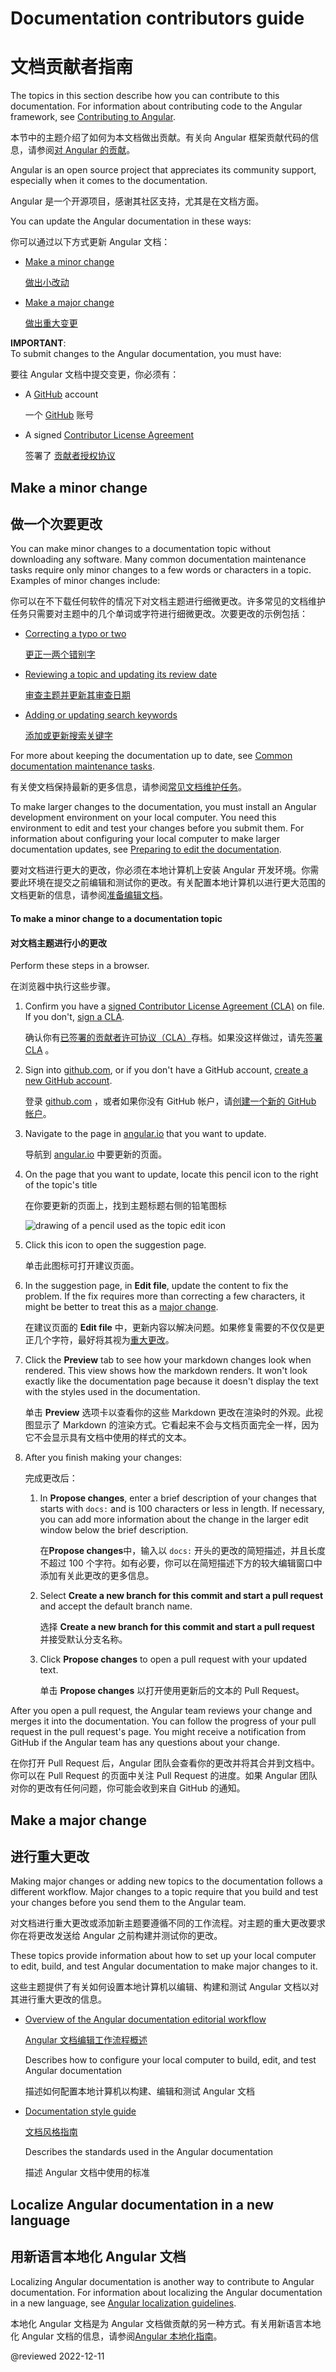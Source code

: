 # Documentation contributors guide

# 文档贡献者指南

<!-- markdownLint-disable MD001 -->

The topics in this section describe how you can contribute to this documentation.
For information about contributing code to the Angular framework, see [Contributing to Angular][GithubAngularAngularBlobMainContributingMd].

本节中的主题介绍了如何为本文档做出贡献。有关向 Angular 框架贡献代码的信息，请参阅[对 Angular 的贡献][GithubAngularAngularBlobMainContributingMd]。

Angular is an open source project that appreciates its community support, especially when it comes to the documentation.

Angular 是一个开源项目，感谢其社区支持，尤其是在文档方面。

You can update the Angular documentation in these ways:

你可以通过以下方式更新 Angular 文档：

* [Make a minor change][AioGuideContributorsGuideOverviewMakeAMinorChange]

  [做出小改动][AioGuideContributorsGuideOverviewMakeAMinorChange]

* [Make a major change][AioGuideContributorsGuideOverviewMakeAMajorChange]

  [做出重大变更][AioGuideContributorsGuideOverviewMakeAMajorChange]

<div class="alert is-important">

**IMPORTANT**:<br />
To submit changes to the Angular documentation, you must have:

要往 Angular 文档中提交变更，你必须有：

*   A [GitHub][GithubMain] account

    一个 [GitHub][GithubMain] 账号

*   A signed [Contributor License Agreement][GithubAngularAngularBlobMainContributingMdSigningTheCla]

    签署了 [贡献者授权协议][GithubAngularAngularBlobMainContributingMdSigningTheCla]

</div>

## Make a minor change

## 做一个次要更改

You can make minor changes to a documentation topic without downloading any software.
Many common documentation maintenance tasks require only minor changes to a few words or characters in a topic.
Examples of minor changes include:

你可以在不下载任何软件的情况下对文档主题进行细微更改。许多常见的文档维护任务只需要对主题中的几个单词或字符进行细微更改。次要更改的示例包括：

* [Correcting a typo or two][AioGuideContributorGuideOverviewToMakeAMinorChangeToADocumentationTopic]

  [更正一两个错别字][AioGuideContributorGuideOverviewToMakeAMinorChangeToADocumentationTopic]

* [Reviewing a topic and updating its review date][AioGuideReviewingContentUpdateTheLastReviewedDate]

  [审查主题并更新其审查日期][AioGuideReviewingContentUpdateTheLastReviewedDate]

* [Adding or updating search keywords][AioGuideUpdatingSearchKeywords]

  [添加或更新搜索关键字][AioGuideUpdatingSearchKeywords]

For more about keeping the documentation up to date, see [Common documentation maintenance tasks][AioGuideDocTasks].

有关使文档保持最新的更多信息，请参阅[常见文档维护任务][AioGuideDocTasks]。

To make larger changes to the documentation, you must install an Angular development environment on your local computer.
You need this environment to edit and test your changes before you submit them.
For information about configuring your local computer to make larger documentation updates, see [Preparing to edit the documentation][AioGuideDocPrepareToEdit].

要对文档进行更大的更改，你必须在本地计算机上安装 Angular 开发环境。你需要此环境在提交之前编辑和测试你的更改。有关配置本地计算机以进行更大范围的文档更新的信息，请参阅[准备编辑文档][AioGuideDocPrepareToEdit]。

<!-- markdownLint-disable MD033 -->

#### To make a minor change to a documentation topic

#### 对文档主题进行小的更改

Perform these steps in a browser.

在浏览器中执行这些步骤。

1. Confirm you have a [signed Contributor License Agreement \(CLA\)][GoogleDeveloperClaClas] on file.
   If you don't, [sign a CLA][GithubAngularAngularBlobMainContributingMdSigningTheCla].

   确认你有[已签署的贡献者许可协议（CLA）][GoogleDeveloperClaClas]存档。如果没这样做过，请先[签署 CLA][GithubAngularAngularBlobMainContributingMdSigningTheCla] 。

1. Sign into [github.com][GithubMain], or if you don't have a GitHub account, [create a new GitHub account][GithubJoin].

   登录 [github.com][GithubMain] ，或者如果你没有 GitHub 帐户，请[创建一个新的 GitHub 帐户][GithubJoin]。

1. Navigate to the page in [angular.io][AngularMain] that you want to update.

   导航到 [angular.io][AngularMain] 中要更新的页面。

1. On the page that you want to update, locate this pencil icon to the right of the topic's title

   在你要更新的页面上，找到主题标题右侧的铅笔图标

   <div class="lightbox">

   <img alt="drawing of a pencil used as the topic edit icon" src="generated/images/guide/contributors-guide/edit-icon.png">

   </div>

1. Click this icon to open the suggestion page.

   单击此图标可打开建议页面。

1. In the suggestion page, in **Edit file**, update the content to fix the problem.
   If the fix requires more than correcting a few characters, it might be better to treat this as a [major change][AioGuideContributorsGuideOverviewMakeAMajorChange].

   在建议页面的 **Edit file** 中，更新内容以解决问题。如果修复需要的不仅仅是更正几个字符，最好将其视为[重大更改][AioGuideContributorsGuideOverviewMakeAMajorChange]。

1. Click the **Preview** tab to see how your markdown changes look when rendered.
   This view shows how the markdown renders.
   It won't look exactly like the documentation page because it doesn't display the text with the styles used in the documentation.

   单击 **Preview** 选项卡以查看你的这些 Markdown 更改在渲染时的外观。此视图显示了 Markdown 的渲染方式。它看起来不会与文档页面完全一样，因为它不会显示具有文档中使用的样式的文本。

1. After you finish making your changes:

   完成更改后：

   1. In **Propose changes**, enter a brief description of your changes that starts with `docs:` and is 100 characters or less in length.
      If necessary, you can add more information about the change in the larger edit window below the brief description.

      在**Propose changes**中，输入以 `docs:` 开头的更改的简短描述，并且长度不超过 100 个字符。如有必要，你可以在简短描述下方的较大编辑窗口中添加有关此更改的更多信息。

   1. Select **Create a new branch for this commit and start a pull request** and accept the default branch name.

      选择 **Create a new branch for this commit and start a pull request** 并接受默认分支名称。

   1. Click **Propose changes** to open a pull request with your updated text.

      单击 **Propose changes** 以打开使用更新后的文本的 Pull Request。

After you open a pull request, the Angular team reviews your change and merges it into the documentation.
You can follow the progress of your pull request in the pull request's page.
You might receive a notification from GitHub if the Angular team has any questions about your change.

在你打开 Pull Request 后，Angular 团队会查看你的更改并将其合并到文档中。你可以在 Pull Request 的页面中关注 Pull Request 的进度。如果 Angular 团队对你的更改有任何问题，你可能会收到来自 GitHub 的通知。

## Make a major change

## 进行重大更改

Making major changes or adding new topics to the documentation follows a different workflow.
Major changes to a topic require that you build and test your changes before you send them to the Angular team.

对文档进行重大更改或添加新主题要遵循不同的工作流程。对主题的重大更改要求你在将更改发送给 Angular 之前构建并测试你的更改。

These topics provide information about how to set up your local computer to edit, build, and test Angular documentation to make major changes to it.

这些主题提供了有关如何设置本地计算机以编辑、构建和测试 Angular 文档以对其进行重大更改的信息。

* [Overview of the Angular documentation editorial workflow][AioGuideDocUpdateOverview]

  [Angular 文档编辑工作流程概述][AioGuideDocUpdateOverview]

  Describes how to configure your local computer to build, edit, and test Angular documentation

  描述如何配置本地计算机以构建、编辑和测试 Angular 文档

* [Documentation style guide][AioGuideDocStyleGuide]

  [文档风格指南][AioGuideDocStyleGuide]

  Describes the standards used in the Angular documentation

  描述 Angular 文档中使用的标准

## Localize Angular documentation in a new language

## 用新语言本地化 Angular 文档

Localizing Angular documentation is another way to contribute to Angular documentation.
For information about localizing the Angular documentation in a new language, see [Angular localization guidelines][AioGuideLocalizingAngular].

本地化 Angular 文档是为 Angular 文档做贡献的另一种方式。有关用新语言本地化 Angular 文档的信息，请参阅[Angular 本地化指南][AioGuideLocalizingAngular]。

<!-- links -->

[AioGuideContributorsGuideOverviewMakeAMajorChange]: guide/contributors-guide-overview#make-a-major-change "Make a major change - Documentation contributors guide | Angular"

[AioGuideContributorsGuideOverviewMakeAMinorChange]: guide/contributors-guide-overview#make-a-minor-change "Make a minor change - Documentation contributors guide | Angular"

[AioGuideContributorGuideOverviewToMakeAMinorChangeToADocumentationTopic]: guide/contributors-guide-overview#to-make-a-minor-change-to-a-documentation-topic "To make a minor change to a documentation topic - Documentation contributors guide | Angular"

[AioGuideDocPrepareToEdit]: guide/doc-prepare-to-edit "Preparing to edit documentation | Angular"

[AioGuideDocStyleGuide]: guide/docs-style-guide "Angular documentation style guide | Angular"

[AioGuideDocTasks]: guide/doc-tasks "Common documentation maintenance tasks | Angular"

[AioGuideDocUpdateOverview]: guide/doc-update-overview "Overview of Angular documentation editing | Angular"

[AioGuideLocalizingAngular]: guide/localizing-angular "Angular documentation style guide | Angular"

[AioGuideReviewingContentUpdateTheLastReviewedDate]: guide/reviewing-content#update-the-last-reviewed-date "Update the last reviewed date - Test a documentation update | Angular"

[AioGuideUpdatingSearchKeywords]: guide/updating-search-keywords "Updating search keywords | Angular"

<!-- external links -->

[AngularMain]: https://angular.io "Angular"

[GithubAngularAngularBlobMainContributingMd]: https://github.com/angular/angular/blob/main/CONTRIBUTING.md "Contributing to Angular | angular/angular | GitHub"

[GithubAngularAngularBlobMainContributingMdSigningTheCla]: https://github.com/angular/angular/blob/main/CONTRIBUTING.md#-signing-the-cla "Signing the CLA - Contributing to Angular | angular/angular | GitHub"

[GithubMain]: https://github.com "GitHub"

[GithubJoin]: https://github.com/join "Join GitHub | GitHub"

[GoogleDeveloperClaClas]: https://cla.developers.google.com/clas "Contributor License Agreements | Google Open Source"

<!--end links -->

@reviewed 2022-12-11
